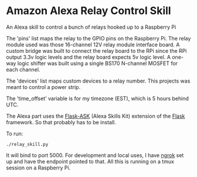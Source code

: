 # Amazon Alexa Relay Control Skill

An Alexa skill to control a bunch of relays hooked up to a Raspberry Pi

The 'pins' list maps the relay to the GPIO pins on the Raspberry Pi.
The relay module used was those 16-channel 12V relay module interface board.
A custom bridge was built to connect the relay board to the RPi since the RPi output 3.3v logic levels and the relay board expects 5v logic level.
A one-way logic shifter was built using a single BS170 N-channel MOSFET for each channel.

The 'devices' list maps custom devices to a relay number.
This projects was meant to control a power strip.

The 'time_offset' variable is for my timezone (EST), which is 5 hours behind UTC.

The Alexa part uses the [Flask-ASK](https://github.com/johnwheeler/flask-ask) (Alexa Skills Kit) extension of the [Flask](http://flask.pocoo.org) framework.
So that probably has to be install.

To run:
```
./relay_skill.py
```

It will bind to port 5000.
For development and local uses, I have [ngrok](https://ngrok.com) set up and have the endpoint pointed to that.
All this is running on a tmux session on a Raspberry Pi.
